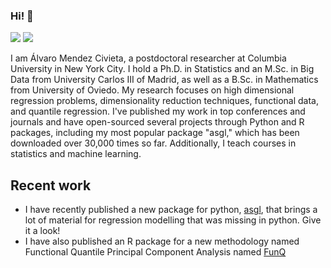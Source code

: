### Hi! 👋

![](https://img.shields.io/badge/Code-R-2bbc8c)
![](https://img.shields.io/badge/Code-Python-informational?style=flat&logo=python&logoColor=white&color=2bbc8a)

I am Álvaro Mendez Civieta, a postdoctoral researcher at Columbia University in New York City. I hold a Ph.D. in Statistics and an M.Sc. in Big Data from University Carlos III of Madrid, as well as a B.Sc. in Mathematics from University of Oviedo. My research focuses on high dimensional regression problems, dimensionality reduction techniques, functional data, and quantile regression. I've published my work in top conferences and journals and have open-sourced several projects through Python and R packages, including my most popular package "asgl," which has been downloaded over 30,000 times so far. Additionally, I teach courses in statistics and machine learning.

## Recent work

* I have recently published a new package for python, [asgl](https://github.com/alvaromc317/asgl), that brings a lot of material for regression modelling that was missing in python. Give it a look!
* I have also published an R package for a new methodology named Functional Quantile Principal Component Analysis named [FunQ](https://github.com/alvaromc317/FunQ)
<!--
**alvaromc317/alvaromc317** is a ✨ _special_ ✨ repository because its `README.md` (this file) appears on your GitHub profile.

Here are some ideas to get you started:

- 🔭 I’m currently working on ...
- 🌱 I’m currently learning ...
- 👯 I’m looking to collaborate on ...
- 🤔 I’m looking for help with ...
- 💬 Ask me about ...
- 📫 How to reach me: ...
- 😄 Pronouns: ...
- ⚡ Fun fact: ...
-->
